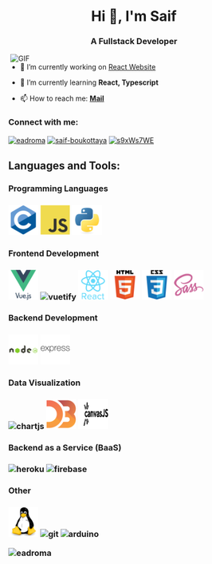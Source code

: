 
<h1 align="center">Hi 👋, I'm Saif</h1>  
<h3 align="center">A Fullstack Developer</h3>  

<img align="right" alt="GIF" src="https://i.pinimg.com/originals/e4/26/70/e426702edf874b181aced1e2fa5c6cde.gif" width="500"/>

- 🔭 I’m currently working on [React Website](https://github.com/Eadroma/reeasy-reactwebsite)  
  
- 🌱 I’m currently learning **React, Typescript**  
  
- 📫 How to reach me:  [**Mail**](mailto:boukottaya.jr@gmail.com?subject=[GitHub]%20Source%20Han%20Sans)
<h3>Connect with me:</h3>  
<p>  
<a href="https://twitter.com/eadroma" target="blank"><img align="center" src="https://raw.githubusercontent.com/rahuldkjain/github-profile-readme-generator/master/src/images/icons/Social/twitter.svg" alt="eadroma" height="60" width="50" /></a>  
<a href="https://linkedin.com/in/saif-boukottaya" target="blank"><img align="center" src="https://raw.githubusercontent.com/rahuldkjain/github-profile-readme-generator/master/src/images/icons/Social/linked-in-alt.svg" alt="saif-boukottaya" height="60" width="40" /></a>  
<a href="https://discord.gg/s9xWs7WE" target="blank"><img align="center" src="https://raw.githubusercontent.com/rahuldkjain/github-profile-readme-generator/master/src/images/icons/Social/discord.svg" alt="s9xWs7WE" height="60" width="50" /></a>  
</p>  

<h2 align="left">Languages and Tools:</h2>  

<h3> Programming Languages<h3>
 <img src="https://raw.githubusercontent.com/devicons/devicon/master/icons/c/c-original.svg" alt="c" width="60" height="60"/> 
 <img src="https://raw.githubusercontent.com/devicons/devicon/master/icons/javascript/javascript-original.svg" alt="javascript" width="60" height="60"/> 
  <img src="https://raw.githubusercontent.com/devicons/devicon/master/icons/python/python-original.svg" alt="python" width="60" height="60"/>
<h3> Frontend Development <h3>
 <img src="https://raw.githubusercontent.com/devicons/devicon/master/icons/vuejs/vuejs-original-wordmark.svg" alt="vuejs" width="60" height="60"/> <img src="https://bestofjs.org/logos/vuetify.svg" alt="vuetify" width="60" height="60"/> 
 <img src="https://raw.githubusercontent.com/devicons/devicon/master/icons/react/react-original-wordmark.svg" alt="react" width="60" height="60"/>
 <img src="https://raw.githubusercontent.com/devicons/devicon/master/icons/html5/html5-original-wordmark.svg" alt="html5" width="60" height="60"/>
<img src="https://raw.githubusercontent.com/devicons/devicon/master/icons/css3/css3-original-wordmark.svg" alt="css3" width="60" height="60"/>
<img src="https://raw.githubusercontent.com/devicons/devicon/master/icons/sass/sass-original.svg" alt="sass" width="60" height="60"/>
<h3>  Backend Development <h3>
<img src="https://raw.githubusercontent.com/devicons/devicon/master/icons/nodejs/nodejs-original-wordmark.svg" alt="nodejs" width="60" height="60"/>
<img src="https://raw.githubusercontent.com/devicons/devicon/master/icons/express/express-original-wordmark.svg" alt="express" width="60" height="60°"/>
<h3> Data Visualization <h3>
<img src="https://www.chartjs.org/media/logo-title.svg" alt="chartjs" width="60" height="60"/>
<img src="https://raw.githubusercontent.com/devicons/devicon/master/icons/d3js/d3js-original.svg" alt="d3js" width="60" height="60"/>
<img src="https://raw.githubusercontent.com/Hardik0307/Hardik0307/master/assets/canvasjs-charts.svg" alt="canvasjs" width="60" height="60"/>
<h3> Backend as a Service (BaaS)<h3>
<img src="https://www.vectorlogo.zone/logos/heroku/heroku-icon.svg" alt="heroku" width="60" height="60"/>
<img src="https://www.vectorlogo.zone/logos/firebase/firebase-icon.svg" alt="firebase" width="60" height="60"/>
<h3> Other <h3>
<img src="https://raw.githubusercontent.com/devicons/devicon/master/icons/linux/linux-original.svg" alt="linux" width="60" height="60"/>
<img src="https://www.vectorlogo.zone/logos/git-scm/git-scm-icon.svg" alt="git" width="60" height="60"/>
<img src="https://cdn.worldvectorlogo.com/logos/arduino-1.svg" alt="arduino" width="60" height="60"/>

<p><img align="center" src="https://github-readme-stats.vercel.app/api/top-langs?username=eadroma&show_icons=true&locale=en&layout=compact" alt="eadroma" /></p
